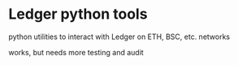 # Ledger python tools

python utilities to interact with Ledger on ETH, BSC, etc. networks

works, but needs more testing and audit